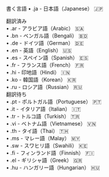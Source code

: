書く言語
        •	.ja - 日本語（Japanese） 🇯🇵  

翻訳済み  
        •	.ar - アラビア語（Arabic） 🇸🇦   
	•	.bn - ベンガル語（Bengali） 🇧🇩    
	•	.de - ドイツ語（German） 🇩🇪  
	•	.en - 英語（English） 🇺🇸  
	•	.es - スペイン語（Spanish） 🇪🇸  
	•	.fr - フランス語（French） 🇫🇷  
	•	.hi - 印地語（Hindi） 🇮🇳  
	•	.ko - 韓国語（Korean） 🇰🇷  
	•	.ru - ロシア語（Russian） 🇷🇺  
翻訳待ち  
	•	.pt - ポルトガル語（Portuguese） 🇵🇹  
	•	.it - イタリア語（Italian） 🇮🇹  
	•	.tr - トルコ語（Turkish） 🇹🇷  
	•	.vi - ベトナム語（Vietnamese） 🇻🇳  
	•	.th - タイ語（Thai） 🇹🇭  
	•	.ms - マレー語（Malay） 🇲🇾  
	•	.sw - スワヒリ語（Swahili） 🇰🇪  
	•	.fi - フィンランド語（Finnish） 🇫🇮  
	•	.el - ギリシャ語（Greek） 🇬🇷  
	•	.hu - ハンガリー語（Hungarian） 🇭🇺  
